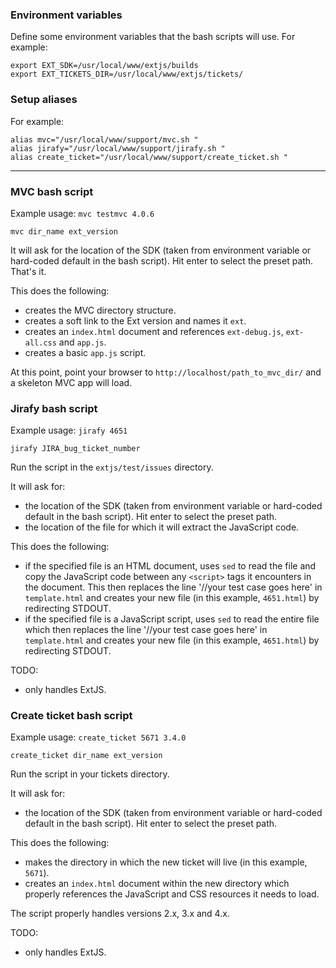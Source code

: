 ### Environment variables
Define some environment variables that the bash scripts will use.
For example:

    export EXT_SDK=/usr/local/www/extjs/builds
    export EXT_TICKETS_DIR=/usr/local/www/extjs/tickets/

### Setup aliases
For example:

    alias mvc="/usr/local/www/support/mvc.sh "
    alias jirafy="/usr/local/www/support/jirafy.sh "
    alias create_ticket="/usr/local/www/support/create_ticket.sh "

----------------------------------------------------------------------------------------

### MVC bash script
Example usage:
    `mvc testmvc 4.0.6`

    mvc dir_name ext_version

It will ask for the location of the SDK (taken from environment variable or hard-coded default in the bash script).  Hit enter to select the preset path.  That's it.

This does the following:

- creates the MVC directory structure.
- creates a soft link to the Ext version and names it `ext`.
- creates an `index.html` document and references `ext-debug.js`, `ext-all.css` and `app.js`.
- creates a basic `app.js` script.

At this point, point your browser to `http://localhost/path_to_mvc_dir/` and a skeleton MVC app will load.

### Jirafy bash script
Example usage:
    `jirafy 4651`

    jirafy JIRA_bug_ticket_number

Run the script in the `extjs/test/issues` directory.

It will ask for:

- the location of the SDK (taken from environment variable or hard-coded default in the bash script).  Hit enter to select the preset path.
- the location of the file for which it will extract the JavaScript code.

This does the following:

- if the specified file is an HTML document, uses `sed` to read the file and copy the JavaScript code between any `<script>` tags it encounters in the document.  This then replaces the line '//your test case goes here' in `template.html` and creates your new file (in this example, `4651.html`) by redirecting STDOUT.
- if the specified file is a JavaScript script, uses `sed` to read the entire file which then replaces the line '//your test case goes here' in `template.html` and creates your new file (in this example, `4651.html`) by redirecting STDOUT.

TODO:

- only handles ExtJS.

### Create ticket bash script
Example usage:
    `create_ticket 5671 3.4.0`

    create_ticket dir_name ext_version

Run the script in your tickets directory.

It will ask for:

- the location of the SDK (taken from environment variable or hard-coded default in the bash script).  Hit enter to select the preset path.

This does the following:

- makes the directory in which the new ticket will live (in this example, `5671`).
- creates an `index.html` document within the new directory which properly references the JavaScript and CSS resources it needs to load.

The script properly handles versions 2.x, 3.x and 4.x.

TODO:

 - only handles ExtJS.
